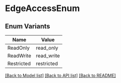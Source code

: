 # EdgeAccessEnum

## Enum Variants

| Name | Value |
|---- | -----|
| ReadOnly | read_only |
| ReadWrite | read_write |
| Restricted | restricted |


[[Back to Model list]](../README.md#documentation-for-models) [[Back to API list]](../README.md#documentation-for-api-endpoints) [[Back to README]](../README.md)


